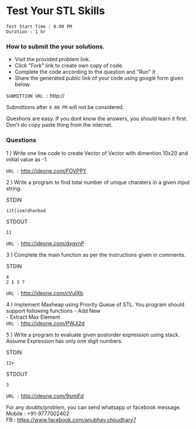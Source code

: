 # Test Your STL Skills
```
Test Start Time : 8.00 PM
Duration : 1 hr
```

### How to submit the your solutions.
* Visit the provided problem link.
* Click "Fork" link to create own copy of code.
* Complete the code according to the question and "Run" it .
* Share the generated public link of your code using google form given below.

`SUBMITTION URL :` http://

Submittions after `9.00 PM` will not be considered.

Questions are easy. If you dont know the answers, you should learn it first. Don't do copy paste thing from the internet.

### Questions
1 ) Write one line code to create Vector of Vector<int>  with dimention 10x20 and initial value as -1.

`URL :` http://ideone.com/FOVPPY

2 ) Write a program to find total number of unique charaters in a given input string.

STDIN
```
iit(ism)dhanbad
```

STDOUT
```
11
```
`URL :` http://ideone.com/dxgvnP

3 ) Complete the main function as per the instructions given in comments.

STDIN
```
4
2 1 3 7
```
`URL :` http://ideone.com/cVuIXb

4 ) Implement Maxheap using Priority Queue of STL. You program should support following functions
    - Add New \
    - Extract Max Element\
`URL :` http://ideone.com/PWJj2d

5 ) Write a program to evaluate given postorder expression using stack. Assume Expression has only one digit numbers.

STDIN
```
12+
```

STDOUT
```
3
```
`URL :`  http://ideone.com/9smiFd


For any doubts/problem, you can send whatsapp or facebook message.\
Mobile : +91-9777002402\
FB : https://www.facebook.com/anubhav.choudhary7